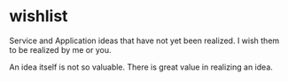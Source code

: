 # wishlist
Service and Application ideas that have not yet been realized.
I wish them to be realized by me or you.

An idea itself is not so valuable.
There is great value in realizing an idea.
